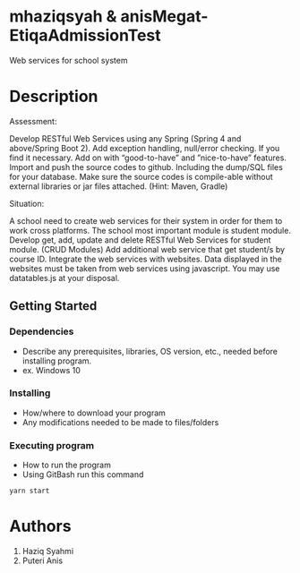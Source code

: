 # mhaziqsyah & anisMegat-EtiqaAdmissionTest
Web services for school system

# Description 
Assessment:

Develop RESTful Web Services using any Spring (Spring 4 and above/Spring Boot 2).
Add exception handling, null/error checking. If you find it necessary.
Add on with “good-to-have” and ”nice-to-have” features.
Import and push the source codes to github. Including the dump/SQL files for your database.
Make sure the source codes is compile-able without external libraries or jar files attached. (Hint: Maven, Gradle)

Situation:

A school need to create web services for their system in order for them to work cross platforms.
The school most important module is student module.
Develop get, add, update and delete RESTful Web Services for student module. (CRUD Modules)
Add additional web service that get student/s by course ID.
Integrate the web services with websites.
Data displayed in the websites must be taken from web services using javascript.
You may use datatables.js at your disposal.

## Getting Started

### Dependencies

* Describe any prerequisites, libraries, OS version, etc., needed before installing program.
* ex. Windows 10

### Installing

* How/where to download your program
* Any modifications needed to be made to files/folders

### Executing program

* How to run the program
* Using GitBash run this command
 ```
yarn start
```


# Authors 

1. Haziq Syahmi
2. Puteri Anis
